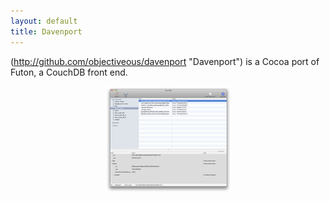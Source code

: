 ```yaml
---
layout: default
title: Davenport
---
```


(http://github.com/objectiveous/davenport "Davenport") is a Cocoa port of Futon, a CouchDB front end.

<p>
  <center>
    <a href="images/screenshot-1.png"><img src="images/screenshot-1-thb.png" border="0"/></a> 
  </center>
</p>

